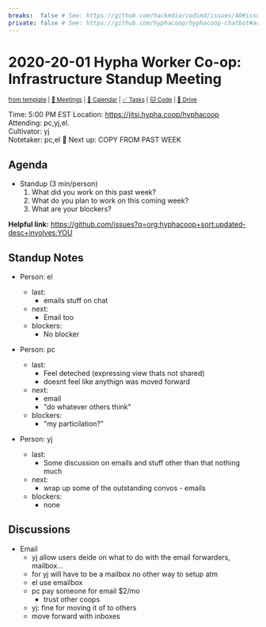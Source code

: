 ```yaml
---
breaks:  false # See: https://github.com/hackmdio/codimd/issues/40#issuecomment-172927690
private: false # See: https://github.com/hyphacoop/hyphacoop-chatbot#archive
---
```

# 2020-20-01 Hypha Worker Co-op: Infrastructure Standup Meeting

<sup>[from template][standup-template] | [:notebook: Meetings][meetings] | [:date: Calendar][calendar] | [:white_check_mark: Tasks][tasks] | [:cat: Code][gh] | [:open_file_folder: Drive][gdrive]</sup>

Time:       5:00 PM EST
Location:   https://jitsi.hypha.coop/hyphacoop  
Attending:  pc,yj,el.  
Cultivator: yj  
Notetaker:  pc,el :raising_hand: Next up: COPY FROM PAST WEEK

## Agenda

- Standup (3 min/person)
  1. What did you work on this past week?
  2. What do you plan to work on this coming week?
  3. What are your blockers?
  
**Helpful link:** https://github.com/issues?q=org:hyphacoop+sort:updated-desc+involves:YOU

## Standup Notes

- Person: el
    - last: 
        - emails stuff on chat
    - next: 
        - Email too
    - blockers: 
        - No blocker

- Person: pc
    - last: 
        - Feel deteched (expressing view thats not shared)
        - doesnt feel like anythign was moved forward 
    - next: 
        - email
        - "do whatever others think"
    - blockers: 
        - "my particilation?"

- Person: yj
    - last: 
        - Some discussion on emails and stuff other than that nothing much
    - next: 
        - wrap up some of the outstanding convos - emails
    - blockers: 
        - none

## Discussions

- Email
    - yj allow users deide on what to do with the email forwarders, mailbox...
    - for yj will have to be a mailbox no other way to setup atm
    - el use emailbox
    - pc pay someone for email $2/mo
        - trust other coops
    - yj: fine for moving it of to others
    - move forward with inboxes


<!-- Links: Important -->
[standup-template]: https://link.hypha.coop/standup-template
[meetings]: https://link.hypha.coop/meetings
[calendar]: https://link.hypha.coop/calendar
[tasks]:    https://link.hypha.coop/tasks
[gh]:       https://link.hypha.coop/gh
[gdrive]:   https://link.hypha.coop/gdrive
